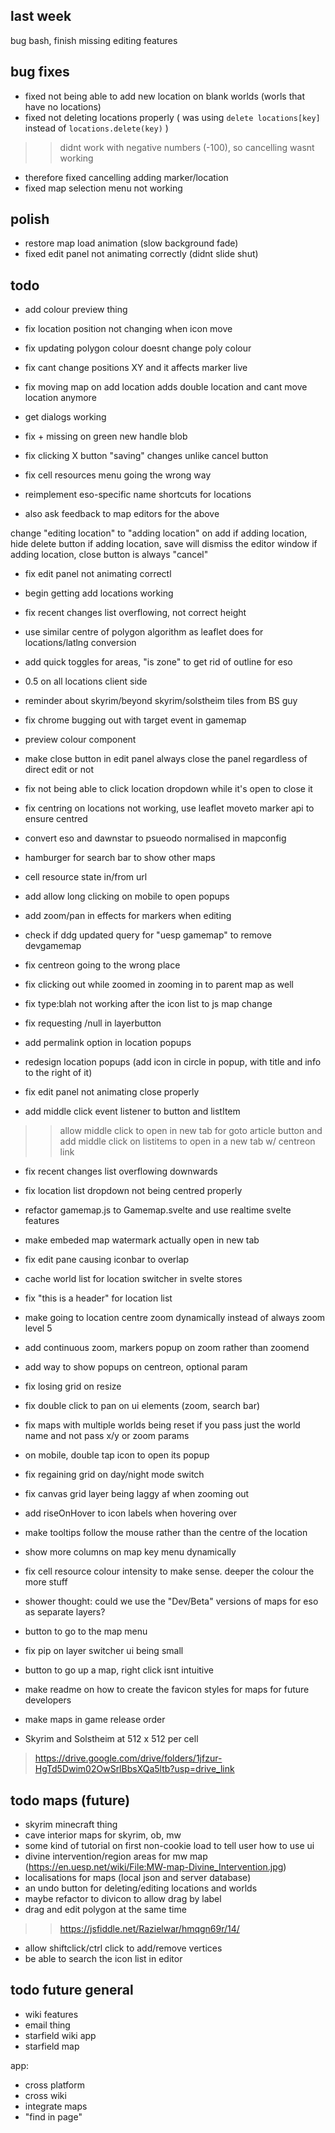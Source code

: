 ## last week
bug bash, finish missing editing features

## bug fixes
- fixed not being able to add new location on blank worlds (worls that have no locations)
- fixed not deleting locations properly ( was using ``delete locations[key]`` instead of ``locations.delete(key)`` )
>> didnt work with negative numbers (-100), so cancelling wasnt working
- therefore fixed cancelling adding marker/location
- fixed map selection menu not working


## polish
- restore map load animation (slow background fade)
- fixed edit panel not animating correctly (didnt slide shut)








## todo


- add colour preview thing
- fix location position not changing when icon move
- fix updating polygon colour doesnt change poly colour
- fix cant change positions XY and it affects marker live
- fix moving map on add location adds double location and cant move location anymore

- get dialogs working

- fix + missing on green new handle blob


- fix clicking X button "saving" changes unlike cancel button
- fix cell resources menu going the wrong way


- reimplement eso-specific name shortcuts for locations
- also ask feedback to map editors for the above


change "editing location" to "adding location" on add
if adding location, hide delete button
if adding location, save will dismiss the editor window
if adding location, close button is always "cancel"


- fix edit panel not animating correctl
- begin getting add locations working
- fix recent changes list overflowing, not correct height


- use similar centre of polygon algorithm as leaflet does for locations/latlng conversion
- add quick toggles for areas, "is zone" to get rid of outline for eso


- 0.5 on all locations client side

- reminder about skyrim/beyond skyrim/solstheim tiles from BS guy

- fix chrome bugging out with target event in gamemap


- preview colour component

- make close button in edit panel always close the panel regardless of direct edit or not

- fix not being able to click location dropdown while it's open to close it


- fix centring on locations not working, use leaflet moveto marker api to ensure centred
- convert eso and dawnstar to psueodo normalised in mapconfig
- hamburger for search bar to show other maps
- cell resource state in/from url
- add allow long clicking on mobile to open popups
- add zoom/pan in effects for markers when editing
- check if ddg updated query for "uesp gamemap" to remove devgamemap
- fix centreon going to the wrong place
- fix clicking out while zoomed in zooming in to parent map as well
- fix type:blah not working after the icon list to js map change
- fix requesting /null in layerbutton
- add permalink option in location popups
- redesign location popups (add icon in circle in popup, with title and info to the right of it)
- fix edit panel not animating close properly
- add middle click event listener to button and listItem
>> allow middle click to open in new tab for goto article button
>> and add middle click on listitems to open in a new tab w/ centreon link
- fix recent changes list overflowing downwards
- fix location list dropdown not being centred properly
- refactor gamemap.js to Gamemap.svelte and use realtime svelte features
- make embeded map watermark actually open in new tab
- fix edit pane causing iconbar to overlap
- cache world list for location switcher in svelte stores
- fix "this is a header" for location list
- make going to location centre zoom dynamically instead of always zoom level 5
- add continuous zoom, markers popup on zoom rather than zoomend
- add way to show popups on centreon, optional param
- fix losing grid on resize
- fix double click to pan on ui elements (zoom, search bar)
- fix maps with multiple worlds being reset if you pass just the world name and not pass x/y or zoom params
- on mobile, double tap icon to open its popup
- fix regaining grid on day/night mode switch
- fix canvas grid layer being laggy af when zooming out
- add riseOnHover to icon labels when hovering over
- make tooltips follow the mouse rather than the centre of the location
- show more columns on map key menu dynamically
- fix cell resource colour intensity to make sense. deeper the colour the more stuff
- shower thought: could we use the "Dev/Beta" versions of maps for eso as separate layers?
- button to go to the map menu
- fix pip on layer switcher ui being small
- button to go up a map, right click isnt intuitive
- make readme on how to create the favicon styles for maps for future developers
- make maps in game release order

- Skyrim and Solstheim at 512 x 512 per cell
> https://drive.google.com/drive/folders/1jfzur-HgTd5Dwim02OwSrlBbsXQa5ltb?usp=drive_link

## todo maps (future)
- skyrim minecraft thing
- cave interior maps for skyrim, ob, mw
- some kind of tutorial on first non-cookie load to tell user how to use ui
- divine intervention/region areas for mw map (https://en.uesp.net/wiki/File:MW-map-Divine_Intervention.jpg)
- localisations for maps (local json and server database)
- an undo button for deleting/editing locations and worlds
- maybe refactor to divicon to allow drag by label
- drag and edit polygon at the same time
>> https://jsfiddle.net/Razielwar/hmqgn69r/14/
- allow shiftclick/ctrl click to add/remove vertices
- be able to search the icon list in editor

## todo future general
- wiki features
- email thing
- starfield wiki app
- starfield map

app:
- cross platform
- cross wiki
- integrate maps
- "find in page"